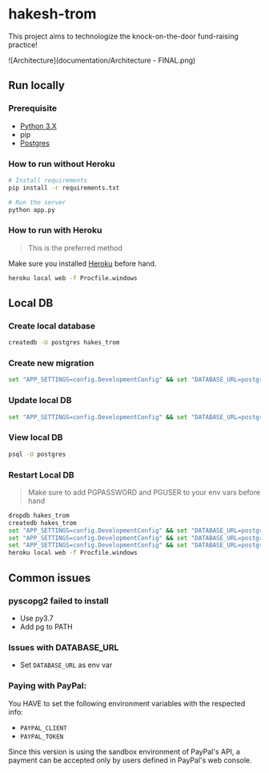 # hakesh-trom
This project aims to technologize the knock-on-the-door fund-raising practice!


![Architecture](documentation/Architecture - FINAL.png)
## Run locally

### Prerequisite

* [Python 3.X](https://www.python.org/downloads/windows/)
* pip
* [Postgres](https://www.enterprisedb.com/downloads/postgres-postgresql-downloads#windows)

### How to run without Heroku

```bash
# Install requirements
pip install -r requirements.txt

# Run the server
python app.py
```

### How to run with Heroku

> This is the preferred method

Make sure you installed [Heroku](https://cli-assets.heroku.com/heroku-x64.exe) before hand.

```bash
heroku local web -f Procfile.windows
```

## Local DB

### Create local database
```bash
createdb -U postgres hakes_trom
```

### Create new migration
```bash
set "APP_SETTINGS=config.DevelopmentConfig" && set "DATABASE_URL=postgresql://localhost/hakes_trom?user=postgres&password=Aa123456" && python manage.py db migrate
```

### Update local DB
```bash
set "APP_SETTINGS=config.DevelopmentConfig" && set "DATABASE_URL=postgresql://localhost/hakes_trom?user=postgres&password=Aa123456" && python manage.py db upgrade 
```

### View local DB
```bash
psql -U postgres
```

### Restart Local DB
> Make sure to add PGPASSWORD and PGUSER to your env vars before hand

```bash
dropdb hakes_trom
createdb hakes_trom
set "APP_SETTINGS=config.DevelopmentConfig" && set "DATABASE_URL=postgresql://localhost/hakes_trom?user=postgres&password=Aa123456" && python manage.py db upgrade 
set "APP_SETTINGS=config.DevelopmentConfig" && set "DATABASE_URL=postgresql://localhost/hakes_trom?user=postgres&password=Aa123456" && python manage.py db migrate
set "APP_SETTINGS=config.DevelopmentConfig" && set "DATABASE_URL=postgresql://localhost/hakes_trom?user=postgres&password=Aa123456" && python manage.py db upgrade 
heroku local web -f Procfile.windows
```

## Common issues

### pyscopg2 failed to install
* Use py3.7
* Add pg to PATH

### Issues with DATABASE_URL
* Set `DATABASE_URL` as env var

### Paying with PayPal:
You HAVE to set the following environment variables with the respected info:
* `PAYPAL_CLIENT`
* `PAYPAL_TOKEN`

Since this version is using the sandbox environment of PayPal's API, a payment can be accepted only by users defined in PayPal's web console.
